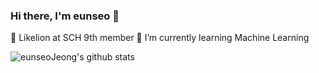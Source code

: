 ### Hi there, I'm eunseo 👋

🦁 Likelion at SCH 9th member
🌱 I’m currently learning Machine Learning
<!--
**eunseoJeong/eunseoJeong** is a ✨ _special_ ✨ repository because its `README.md` (this file) appears on your GitHub profile.

Here are some ideas to get you started:

- 🔭 I’m currently working on ...
- 🌱 I’m currently learning ...
- 👯 I’m looking to collaborate on ...
- 🤔 I’m looking for help with ...
- 💬 Ask me about ...
- 📫 How to reach me: ...
- 😄 Pronouns: ...
- ⚡ Fun fact: ...
-->
![eunseoJeong's github stats](https://github-readme-stats.vercel.app/api?username=eunseoJeong&show_icons=true&hide_border=True&&theme=buefy)

